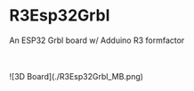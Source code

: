 # R3Esp32Grbl
An ESP32 Grbl board w/ Adduino R3 formfactor

<br/>
<br/>
![3D Board](./R3Esp32Grbl_MB.png)

